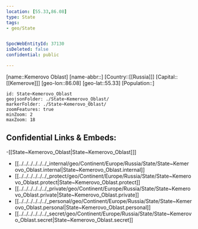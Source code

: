 ```yaml
---
location: [55.33,86.08]
type: State
tags:
- geo/State


SpocWebEntityId: 37130
isDeleted: false
confidential: public

---
```

[name::Kemerovo Oblast]
[name-abbr::]
[Country::[[Russia]]]
[Capital::[[Kemerove]]]
[geo-lon::86.08]
[geo-lat::55.33]
[Population::]



```leaflet
id: State~Kemerovo_Oblast
geojsonFolder: ./State~Kemerovo_Oblast/
markerFolder: ./State~Kemerovo_Oblast/
zoomFeatures: true 
minZoom: 2 
maxZoom: 18
```


## Confidential Links & Embeds: 
-[[State~Kemerovo_Oblast|State~Kemerovo_Oblast]]] 
- [[../../../../../../_internal/geo/Continent/Europe/Russia/State/State~Kemerovo_Oblast.internal|State~Kemerovo_Oblast.internal]] 
- [[../../../../../../_protect/geo/Continent/Europe/Russia/State/State~Kemerovo_Oblast.protect|State~Kemerovo_Oblast.protect]] 
- [[../../../../../../_private/geo/Continent/Europe/Russia/State/State~Kemerovo_Oblast.private|State~Kemerovo_Oblast.private]] 
- [[../../../../../../_personal/geo/Continent/Europe/Russia/State/State~Kemerovo_Oblast.personal|State~Kemerovo_Oblast.personal]] 
- [[../../../../../../_secret/geo/Continent/Europe/Russia/State/State~Kemerovo_Oblast.secret|State~Kemerovo_Oblast.secret]] 
